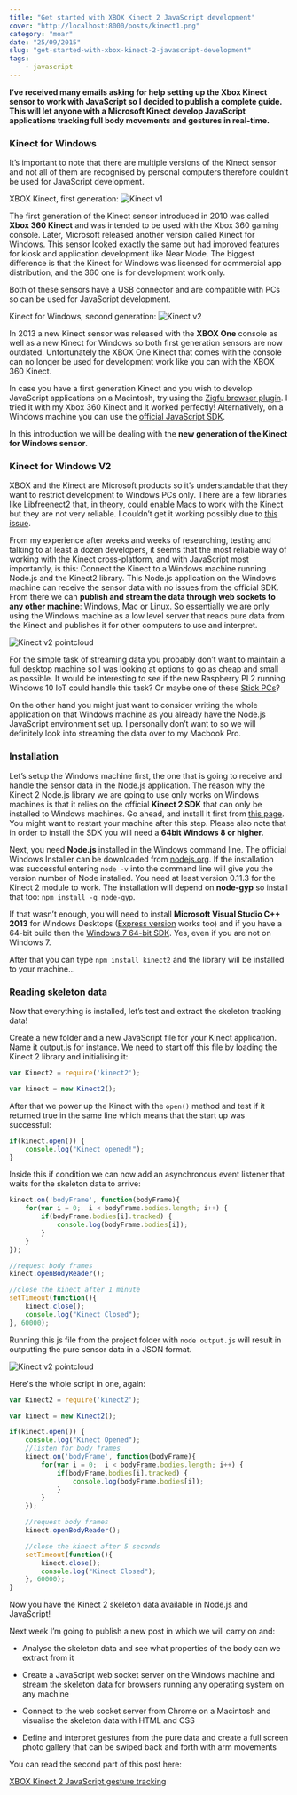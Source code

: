```yaml
---
title: "Get started with XBOX Kinect 2 JavaScript development"
cover: "http://localhost:8000/posts/kinect1.png"
category: "moar"
date: "25/09/2015"
slug: "get-started-with-xbox-kinect-2-javascript-development"
tags:
    - javascript
---
```


**I’ve received many emails asking for help setting up the Xbox Kinect sensor to work with JavaScript so I decided to publish a complete guide. This will let anyone with a Microsoft Kinect develop JavaScript applications tracking full body movements and gestures in real-time.**

### Kinect for Windows

It’s important to note that there are multiple versions of the Kinect sensor and not all of them are recognised by personal computers therefore couldn’t be used for JavaScript development.

XBOX Kinect, first generation:
![Kinect v1](http://localhost:8000/posts/kinect_v1.jpg)

The first generation of the Kinect sensor introduced in 2010 was called **Xbox 360 Kinect** and was intended to be used with the Xbox 360 gaming console. Later, Microsoft released another version called Kinect for Windows. This sensor looked exactly the same but had improved features for kiosk and application development like Near Mode. The biggest difference is that the Kinect for Windows was licensed for commercial app distribution, and the 360 one is for development work only.

Both of these sensors have a USB connector and are compatible with PCs so can be used for JavaScript development.

Kinect for Windows, second generation:
![Kinect v2](http://localhost:8000/posts/kinect_v2.jpg)

In 2013 a new Kinect sensor was released with the **XBOX One** console as well as a new Kinect for Windows so both first generation sensors are now outdated. Unfortunately the XBOX One Kinect that comes with the console can no longer be used for development work like you can with the XBOX 360 Kinect.

In case you have a first generation Kinect and you wish to develop JavaScript applications on a Macintosh, try using the [Zigfu browser plugin](http://zigfu.com/en/downloads/browserplugin/). I tried it with my Xbox 360 Kinect and it worked perfectly! Alternatively, on a Windows machine you can use the [official JavaScript SDK](https://msdn.microsoft.com/en-us/library/dn435664.aspx).

In this introduction we will be dealing with the **new generation of the Kinect for Windows sensor**.

### Kinect for Windows V2

XBOX and the Kinect are Microsoft products so it’s understandable that they want to restrict development to Windows PCs only. There are a few libraries like Libfreenect2 that, in theory, could enable Macs to work with the Kinect but they are not very reliable. I couldn’t get it working possibly due to [this issue](https://github.com/OpenKinect/libfreenect2/issues/31).

From my experience after weeks and weeks of researching, testing and talking to at least a dozen developers, it seems that the most reliable way of working with the Kinect cross-platform, and with JavaScript most importantly, is this: Connect the Kinect to a Windows machine running Node.js and the Kinect2 library. This Node.js application on the Windows machine can receive the sensor data with no issues from the official SDK. From there we can **publish and stream the data through web sockets to any other machine**: Windows, Mac or Linux. So essentially we are only using the Windows machine as a low level server that reads pure data from the Kinect and publishes it for other computers to use and interpret.

![Kinect v2 pointcloud](http://localhost:8000/posts/kinect1.png)

For the simple task of streaming data you probably don’t want to maintain a full desktop machine so I was looking at options to go as cheap and small as possible. It would be interesting to see if the new Raspberry PI 2 running Windows 10 IoT could handle this task? Or maybe one of these [Stick PCs](http://www.digitaltrends.com/computing/best-stick-pcs/)?

On the other hand you might just want to consider writing the whole application on that Windows machine as you already have the Node.js JavaScript environment set up. I personally don’t want to so we will definitely look into streaming the data over to my Macbook Pro.

### Installation

Let’s setup the Windows machine first, the one that is going to receive and handle the sensor data in the Node.js application. The reason why the Kinect 2 Node.js library we are going to use only works on Windows machines is that it relies on the official **Kinect 2 SDK** that can only be installed to Windows machines. Go ahead, and install it first from [this page](https://www.microsoft.com/en-us/download/details.aspx?id=44561). You might want to restart your machine after this step. Please also note that in order to install the SDK you will need a **64bit Windows 8 or higher**.

Next, you need **Node.js** installed in the Windows command line. The official Windows Installer can be downloaded from [nodejs.org](https://nodejs.org/en/download/). If the installation was successful entering `node -v` into the command line will give you the version number of Node installed. You need at least version 0.11.3 for the Kinect 2 module to work. The installation will depend on **node-gyp** so install that too: `npm install -g node-gyp`.

If that wasn’t enough, you will need to install **Microsoft Visual Studio C++ 2013** for Windows Desktops ([Express version](http://www.microsoft.com/en-gb/download/details.aspx?id=44914) works too) and if you have a 64-bit build then the [Windows 7 64-bit SDK](http://www.microsoft.com/en-us/download/details.aspx?id=8279). Yes, even if you are not on Windows 7.

After that you can type `npm install kinect2` and the library will be installed to your machine...

### Reading skeleton data

Now that everything is installed, let’s test and extract the skeleton tracking data!

Create a new folder and a new JavaScript file for your Kinect application. Name it output.js for instance. We need to start off this file by loading the Kinect 2 library and initialising it:

``` javascript
var Kinect2 = require('kinect2');

var kinect = new Kinect2();
```

After that we power up the Kinect with the `open()` method and test if it returned true in the same line which means that the start up was successful:

``` javascript
if(kinect.open()) {
    console.log("Kinect opened!");
}
```

Inside this if condition we can now add an asynchronous event listener that waits for the skeleton data to arrive:

``` javascript
kinect.on('bodyFrame', function(bodyFrame){
    for(var i = 0;  i < bodyFrame.bodies.length; i++) {
        if(bodyFrame.bodies[i].tracked) {
            console.log(bodyFrame.bodies[i]);
        }
    }
});

//request body frames
kinect.openBodyReader();

//close the kinect after 1 minute
setTimeout(function(){
    kinect.close();
    console.log("Kinect Closed");
}, 60000);
```

Running this js file from the project folder with `node output.js` will result in outputting the pure sensor data in a JSON format.

![Kinect v2 pointcloud](http://localhost:8000/posts/data.png)

Here's the whole script in one, again:

``` javascript
var Kinect2 = require('kinect2');

var kinect = new Kinect2();

if(kinect.open()) {
    console.log("Kinect Opened");
    //listen for body frames
    kinect.on('bodyFrame', function(bodyFrame){
        for(var i = 0;  i < bodyFrame.bodies.length; i++) {
            if(bodyFrame.bodies[i].tracked) {
                console.log(bodyFrame.bodies[i]);
            }
        }
    });

    //request body frames
    kinect.openBodyReader();

    //close the kinect after 5 seconds
    setTimeout(function(){
        kinect.close();
        console.log("Kinect Closed");
    }, 60000);
}
```

Now you have the Kinect 2 skeleton data available in Node.js and JavaScript!

Next week I’m going to publish a new post in which we will carry on and:

- Analyse the skeleton data and see what properties of the body can we extract from it

- Create a JavaScript web socket server on the Windows machine and stream the skeleton data for browsers running any operating system on any machine

- Connect to the web socket server from Chrome on a Macintosh and visualise the skeleton data with HTML and CSS

- Define and interpret gestures from the pure data and create a full screen photo gallery that can be swiped back and forth with arm movements

You can read the second part of this post here:

[XBOX Kinect 2 JavaScript gesture tracking](http://localhost:8000/xbox-kinect-2-javascript-gesture-tracking/)